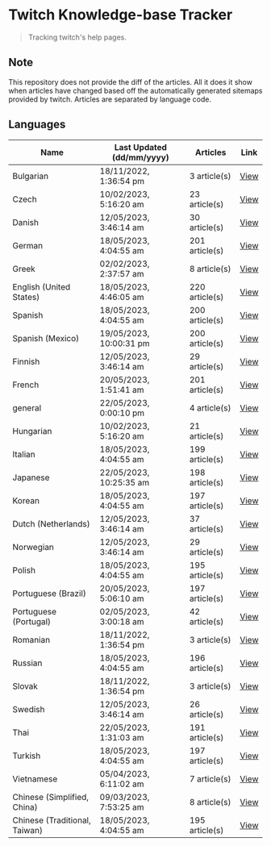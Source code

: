 # Twitch Knowledge-base Tracker
> Tracking twitch's help pages. 

## Note
This repository does not provide the diff of the articles. All it does it show when articles have changed based
off the automatically generated sitemaps provided by twitch. Articles are separated by language code.

## Languages

| Name | Last Updated (dd/mm/yyyy) | Articles | Link |
|------|---------------------------|----------|------|
| Bulgarian | 18/11/2022, 1:36:54 pm | 3 article(s) | [View](docs/bg.md) |
| Czech | 10/02/2023, 5:16:20 am | 23 article(s) | [View](docs/cs.md) |
| Danish | 12/05/2023, 3:46:14 am | 30 article(s) | [View](docs/da.md) |
| German | 18/05/2023, 4:04:55 am | 201 article(s) | [View](docs/de.md) |
| Greek | 02/02/2023, 2:37:57 am | 8 article(s) | [View](docs/el.md) |
| English (United States) | 18/05/2023, 4:46:05 am | 220 article(s) | [View](docs/en_US.md) |
| Spanish | 18/05/2023, 4:04:55 am | 200 article(s) | [View](docs/es.md) |
| Spanish (Mexico) | 19/05/2023, 10:00:31 pm | 200 article(s) | [View](docs/es_MX.md) |
| Finnish | 12/05/2023, 3:46:14 am | 29 article(s) | [View](docs/fi.md) |
| French | 20/05/2023, 1:51:41 am | 201 article(s) | [View](docs/fr.md) |
| general | 22/05/2023, 0:00:10 pm | 4 article(s) | [View](docs/general.md) |
| Hungarian | 10/02/2023, 5:16:20 am | 21 article(s) | [View](docs/hu.md) |
| Italian | 18/05/2023, 4:04:55 am | 199 article(s) | [View](docs/it.md) |
| Japanese | 22/05/2023, 10:25:35 am | 198 article(s) | [View](docs/ja.md) |
| Korean | 18/05/2023, 4:04:55 am | 197 article(s) | [View](docs/ko.md) |
| Dutch (Netherlands) | 12/05/2023, 3:46:14 am | 37 article(s) | [View](docs/nl_NL.md) |
| Norwegian | 12/05/2023, 3:46:14 am | 29 article(s) | [View](docs/no.md) |
| Polish | 18/05/2023, 4:04:55 am | 195 article(s) | [View](docs/pl.md) |
| Portuguese (Brazil) | 20/05/2023, 5:06:10 am | 197 article(s) | [View](docs/pt_BR.md) |
| Portuguese (Portugal) | 02/05/2023, 3:00:18 am | 42 article(s) | [View](docs/pt_PT.md) |
| Romanian | 18/11/2022, 1:36:54 pm | 3 article(s) | [View](docs/ro.md) |
| Russian | 18/05/2023, 4:04:55 am | 196 article(s) | [View](docs/ru.md) |
| Slovak | 18/11/2022, 1:36:54 pm | 3 article(s) | [View](docs/sk.md) |
| Swedish | 12/05/2023, 3:46:14 am | 26 article(s) | [View](docs/sv.md) |
| Thai | 22/05/2023, 1:31:03 am | 191 article(s) | [View](docs/th.md) |
| Turkish | 18/05/2023, 4:04:55 am | 197 article(s) | [View](docs/tr.md) |
| Vietnamese | 05/04/2023, 6:11:02 am | 7 article(s) | [View](docs/vi.md) |
| Chinese (Simplified, China) | 09/03/2023, 7:53:25 am | 8 article(s) | [View](docs/zh_CN.md) |
| Chinese (Traditional, Taiwan) | 18/05/2023, 4:04:55 am | 195 article(s) | [View](docs/zh_TW.md) |
